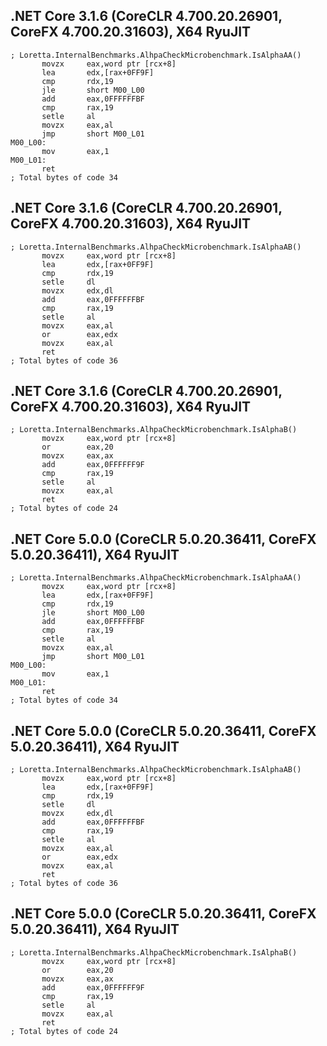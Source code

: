 ## .NET Core 3.1.6 (CoreCLR 4.700.20.26901, CoreFX 4.700.20.31603), X64 RyuJIT
```assembly
; Loretta.InternalBenchmarks.AlhpaCheckMicrobenchmark.IsAlphaAA()
       movzx     eax,word ptr [rcx+8]
       lea       edx,[rax+0FF9F]
       cmp       rdx,19
       jle       short M00_L00
       add       eax,0FFFFFFBF
       cmp       rax,19
       setle     al
       movzx     eax,al
       jmp       short M00_L01
M00_L00:
       mov       eax,1
M00_L01:
       ret
; Total bytes of code 34
```

## .NET Core 3.1.6 (CoreCLR 4.700.20.26901, CoreFX 4.700.20.31603), X64 RyuJIT
```assembly
; Loretta.InternalBenchmarks.AlhpaCheckMicrobenchmark.IsAlphaAB()
       movzx     eax,word ptr [rcx+8]
       lea       edx,[rax+0FF9F]
       cmp       rdx,19
       setle     dl
       movzx     edx,dl
       add       eax,0FFFFFFBF
       cmp       rax,19
       setle     al
       movzx     eax,al
       or        eax,edx
       movzx     eax,al
       ret
; Total bytes of code 36
```

## .NET Core 3.1.6 (CoreCLR 4.700.20.26901, CoreFX 4.700.20.31603), X64 RyuJIT
```assembly
; Loretta.InternalBenchmarks.AlhpaCheckMicrobenchmark.IsAlphaB()
       movzx     eax,word ptr [rcx+8]
       or        eax,20
       movzx     eax,ax
       add       eax,0FFFFFF9F
       cmp       rax,19
       setle     al
       movzx     eax,al
       ret
; Total bytes of code 24
```

## .NET Core 5.0.0 (CoreCLR 5.0.20.36411, CoreFX 5.0.20.36411), X64 RyuJIT
```assembly
; Loretta.InternalBenchmarks.AlhpaCheckMicrobenchmark.IsAlphaAA()
       movzx     eax,word ptr [rcx+8]
       lea       edx,[rax+0FF9F]
       cmp       rdx,19
       jle       short M00_L00
       add       eax,0FFFFFFBF
       cmp       rax,19
       setle     al
       movzx     eax,al
       jmp       short M00_L01
M00_L00:
       mov       eax,1
M00_L01:
       ret
; Total bytes of code 34
```

## .NET Core 5.0.0 (CoreCLR 5.0.20.36411, CoreFX 5.0.20.36411), X64 RyuJIT
```assembly
; Loretta.InternalBenchmarks.AlhpaCheckMicrobenchmark.IsAlphaAB()
       movzx     eax,word ptr [rcx+8]
       lea       edx,[rax+0FF9F]
       cmp       rdx,19
       setle     dl
       movzx     edx,dl
       add       eax,0FFFFFFBF
       cmp       rax,19
       setle     al
       movzx     eax,al
       or        eax,edx
       movzx     eax,al
       ret
; Total bytes of code 36
```

## .NET Core 5.0.0 (CoreCLR 5.0.20.36411, CoreFX 5.0.20.36411), X64 RyuJIT
```assembly
; Loretta.InternalBenchmarks.AlhpaCheckMicrobenchmark.IsAlphaB()
       movzx     eax,word ptr [rcx+8]
       or        eax,20
       movzx     eax,ax
       add       eax,0FFFFFF9F
       cmp       rax,19
       setle     al
       movzx     eax,al
       ret
; Total bytes of code 24
```

